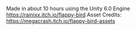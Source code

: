 Made in about 10 hours using the Unity 6.0 Engine https://rainixx.itch.io/flappy-bird
Asset Credits: https://megacrash.itch.io/flappy-bird-assets


